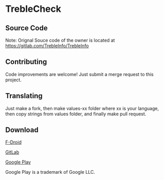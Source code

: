 # TrebleCheck

## Source Code
Note: Orignal Souce code of the owner is located at https://gitlab.com/TrebleInfo/TrebleInfo

## Contributing

Code improvements are welcome! Just submit a merge request to this project.

## Translating

Just make a fork, then make values-xx folder where xx is your language, then copy strings from values folder, and finally make pull request.

## Download

[F-Droid](https://f-droid.org/packages/tk.hack5.treblecheck/)

[GitLab](https://gitlab.com/TrebleInfo/TrebleInfo/-/releases)

[Google Play](https://play.google.com/store/apps/details?id=tk.hack5.treblecheck)

Google Play is a trademark of Google LLC.
